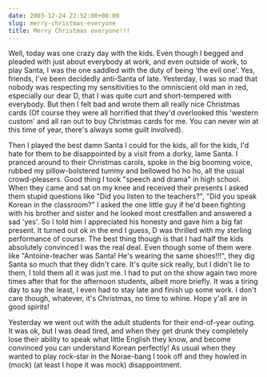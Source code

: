 ```yaml
---
date: 2003-12-24 22:52:00+00:00
slug: merry-christmas-everyone
title: Merry Christmas everyone!!!
---
```


Well, today was one crazy day with the kids. Even though I begged and pleaded with just about everybody at work, and even outside of work, to play Santa, I was the one saddled with the duty of being 'the evil one'. Yes, friends, I've been decidedly anti-Santa of late. Yesterday, I was so mad that nobody was respecting my sensitivities to the omniscient old man in red, especially our dear D, that I was quite curt and short-tempered with everybody. But then I felt bad and wrote them all really nice Christmas cards (Of course they were all horrified that they'd overlooked this 'western custom' and all ran out to buy Christmas cards for me. You can never win at this time of year, there's always some guilt involved).

Then I played the best damn Santa I could for the kids, all for the kids, I'd hate for them to be disappointed by a visit from a dorky, lame Santa. I pranced around to their Christmas carols, spoke in the big booming voice, rubbed my pillow-bolstered tummy and bellowed ho ho ho, all the usual crowd-pleasers. Good thing I took "speech and drama" in high school. When they came and sat on my knee and received their presents I asked them stupid questions like "Did you listen to the teachers?", "Did you speak Korean in the classroom?" I asked the one little guy if he'd been fighting with his brother and sister and he looked most crestfallen and answered a sad 'yes'. So I told him I appreciated his honesty and gave him a big fat present. It turned out ok in the end I guess, D was thrilled with my sterling performance of course. The best thing though is that I had half the kids absolutely convinced I was the real deal. Even though some of them were like "Antoine-teacher was Santa! He's wearing the same shoes!!!", they dig Santa so much that they didn't care. It's quite sick really, but I didn't lie to them, I told them all it was just me. I had to put on the show again two more times after that for the afternoon students, albeit more briefly. It was a tiring day to say the least, I even had to stay late and finish up some work. I don't care though, whatever, it's Christmas, no time to whine. Hope y'all are in good spirits! 

Yesterday we went out with the adult students for their end-of-year outing. It was ok, but I was dead tired, and when they get drunk they completely lose their ability to speak what little English they know, and become convinced you can understand Korean perfectly! As usual when they wanted to play rock-star in the Norae-bang I took off and they howled in (mock) (at least I hope it was mock) disappointment.
